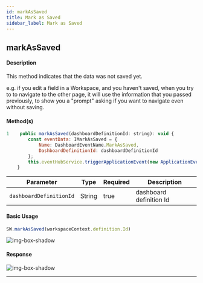 ```yaml
---
id: markAsSaved
title: Mark as Saved
sidebar_label: Mark as Saved
---
```


## markAsSaved

#### Description

This method indicates that the data was not saved yet.

e.g. if you edit a field in a Workspace, and you haven't saved, when you try to to navigate to the other page, it will use the information that you passed previously, to show you a "prompt" asking if you want to navigate even without saving.


#### Method(s)

```javascript
1    public markAsSaved(dashboardDefinitionId: string): void {
        const eventData: IMarkAsSaved = {
            Name: DashboardEventName.MarkAsSaved,
            DashboardDefinitionId: dashboardDefinitionId
        };
        this.eventHubService.triggerApplicationEvent(new ApplicationEvent(ApplicationEventType.MarkAsSaved, eventData));
    }
```

<table className="custom-table">
    <thead>
        <tr>
            <th>Parameter</th>
            <th>Type</th>
            <th>Required</th>
            <th>Description</th>
        </tr>
    </thead>
    <tbody>
        <tr className="selected">
            <td><code>dashboardDefinitionId</code></td>
            <td>String</td>
            <td>true</td>
            <td>dashboard definition Id</td>
        </tr>
    </tbody>
</table>

#### Basic Usage

```javascript
SW.markAsSaved(workspaceContext.definition.Id)
```

![img-box-shadow](/img/sdk/markAsSaved/markAsSavedMethod.png)


#### Response 

![img-box-shadow](/img/sdk/markAsSaved/markAsSaved-message.png)


---